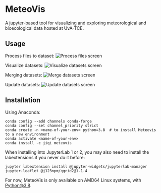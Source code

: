 # MeteoVis
A jupyter-based tool for visualizing and exploring meteorological and bioecological data hosted at UvA-TCE.

## Usage
Process files to dataset:
![Process files screen](readme_gifs/process_files.gif)

Visualize datasets:
![Visualize datasets screen](readme_gifs/visualize_datasets.gif)

Merging datasets:
![Merge datasets screen](readme_gifs/merge_datasets.gif)

Update datasets:
![Update datasets screen](readme_gifs/update_datasets.gif)

## Installation
Using Anaconda:

```shell
conda config --add channels conda-forge
conda config --set channel_priority strict
conda create -n <name-of-your-env> python=3.8  # to install Meteovis to a new environment
conda activate <name-of-your-env>
conda install -c jiqi meteovis
```
When installing into JupyterLab 1 or 2, you may also need to install the labextensions if you never do it before:

```shell
jupyter labextension install @jupyter-widgets/jupyterlab-manager jupyter-leaflet @j123npm/qgrid2@1.1.4
```
For now, MeteoVis is only available on AMD64 Linux systems, with Python@3.8.